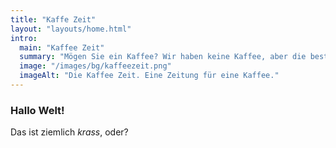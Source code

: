 ```yaml
---
title: "Kaffe Zeit"
layout: "layouts/home.html"
intro:
  main: "Kaffee Zeit"
  summary: "Mögen Sie ein Kaffee? Wir haben keine Kaffee, aber die beste Sammlung von Artikeln, die Ihren Kaffee begleiten."
  image: "/images/bg/kaffeezeit.png"
  imageAlt: "Die Kaffee Zeit. Eine Zeitung für eine Kaffee."
---
```


### Hallo Welt!

Das ist ziemlich _krass_, oder?
